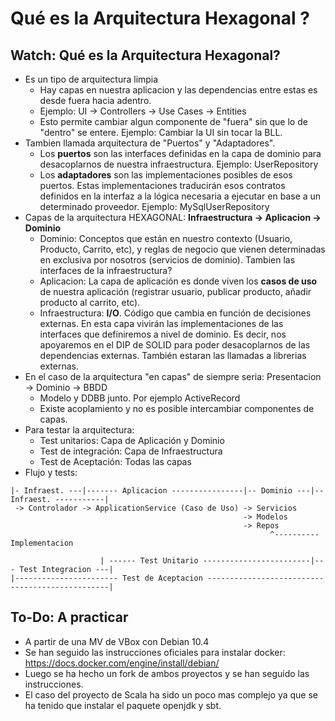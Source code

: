# Qué es la Arquitectura Hexagonal ?

## Watch: Qué es la Arquitectura Hexagonal?

* Es un tipo de arquitectura limpia
  * Hay capas en nuestra aplicacion y las dependencias entre estas es desde fuera hacia adentro.
  * Ejemplo: UI -> Controllers -> Use Cases -> Entities
  * Esto permite cambiar algun componente de "fuera" sin que lo de "dentro" se entere. Ejemplo: Cambiar la UI sin tocar la BLL.
* Tambien llamada arquitectura de "Puertos" y "Adaptadores".  
  * Los **puertos** son las interfaces definidas en la capa de dominio para desacoplarnos de nuestra infraestructura. Ejemplo: UserRepository
  * Los **adaptadores** son las implementaciones posibles de esos puertos. Estas implementaciones traducirán esos contratos definidos en la interfaz a la lógica necesaria a ejecutar en base a un determinado proveedor. Ejemplo: MySqlUserRepository
* Capas de la arquitectura HEXAGONAL: **Infraestructura -> Aplicacion -> Dominio**
  * Dominio: Conceptos que están en nuestro contexto (Usuario, Producto, Carrito, etc), y reglas de negocio que vienen determinadas en exclusiva por nosotros (servicios de dominio). Tambien las interfaces de la infraestructura?
  * Aplicacion: La capa de aplicación es donde viven los **casos de uso** de nuestra aplicación (registrar usuario, publicar producto, añadir producto al carrito, etc). 
  * Infraestructura: **I/O**. Código que cambia en función de decisiones externas. En esta capa vivirán las implementaciones de las interfaces que definiremos a nivel de dominio. Es decir, nos apoyaremos en el DIP de SOLID para poder desacoplarnos de las dependencias externas. También estaran las llamadas a librerias externas.
* En el caso de la arquitectura "en capas" de siempre seria: Presentacion -> Dominio -> BBDD
  * Modelo y DDBB junto. Por ejemplo ActiveRecord
  * Existe acoplamiento y no es posible intercambiar componentes de capas.
* Para testar la arquitectura:
  * Test unitarios: Capa de Aplicación y Dominio
  * Test de integración: Capa de Infraestructura
  * Test de Aceptación: Todas las capas
* Flujo y tests:
```
|- Infraest. ---|------- Aplicacion ----------------|-- Dominio ---|-- Infraest. -----------|
 -> Controlador -> ApplicationService (Caso de Uso) -> Servicios
                                                    -> Modelos
                                                    -> Repos  
                                                          ^---------- Implementacion
                                                           
                    | ------ Test Unitario ------------------------|--- Test Integracion ---|
|----------------------- Test de Aceptacion ------------------------------------------------|
```
  


## To-Do: A practicar

* A partir de una MV de VBox con Debian 10.4
* Se han seguido las instrucciones oficiales para instalar docker: https://docs.docker.com/engine/install/debian/
* Luego se ha hecho un fork de ambos proyectos y se han seguido las instrucciones.
* El caso del proyecto de Scala ha sido un poco mas complejo ya que se ha tenido que instalar el paquete openjdk y sbt.
